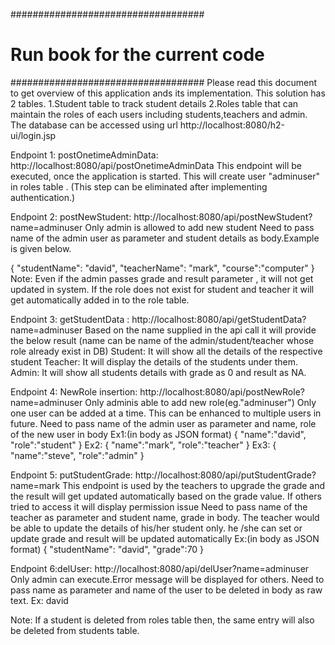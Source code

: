 
###################################
#  Run book for the current code  #
###################################
Please read this document to get overview of this application ands its implementation.
This solution has 2 tables.
1.Student table to track student details 
2.Roles table that can maintain the roles of each users including students,teachers and admin.
 The database can be accessed using url http://localhost:8080/h2-ui/login.jsp

Endpoint 1: postOnetimeAdminData: http://localhost:8080/api/postOnetimeAdminData
	This endpoint will be executed, once the application is started. This will create user "adminuser" in roles table .
    (This step can be eliminated after implementing authentication.) 

Endpoint 2: postNewStudent: http://localhost:8080/api/postNewStudent?name=adminuser
    Only admin is allowed to add new student
    Need to pass name of the admin user as parameter and student details as body.Example is given below.

{
    "studentName": "david",
    "teacherName": "mark",
    "course":"computer"
}
Note: Even if the admin passes grade and result parameter , it will not get updated in system. 
If the role does not exist for student and teacher it will get automatically added in to the role table.

Endpoint 3: getStudentData : http://localhost:8080/api/getStudentData?name=adminuser
    Based on the name supplied in the api call it will provide the below result
    (name can be name of the admin/student/teacher whose role already exist in DB)
	Student: It will show all the details of the respective student 
	Teacher: It will display the details of the students under them.
	Admin: It will show all students details with grade as 0 and result as NA.

Endpoint 4: NewRole insertion: http://localhost:8080/api/postNewRole?name=adminuser
    Only adminis able to add new role(eg."adminuser")
    Only one user can be added at a time. This can be enhanced to multiple users in future.
    Need to pass name of the admin user as parameter and name, role of the new user in body
Ex1:(in body as JSON format)
{
    "name":"david",
    "role":"student"
} 
Ex2:
{
    "name":"mark",
    "role":"teacher"
} 
Ex3:
{
    "name":"steve",
    "role":"admin"
} 

Endpoint 5: putStudentGrade: http://localhost:8080/api/putStudentGrade?name=mark
    This endpoint is used by the teachers to upgrade the grade and the result will get updated automatically based on the grade value.
    If others tried to access it will display permission issue
    Need to pass name of the teacher as parameter and student name, grade in body. 
    The teacher would be able to update the details of his/her student only. he /she can set or update grade and result will be updated automatically
Ex:(in body as JSON format)
{
    "studentName": "david",
    "grade":70
}

Endpoint 6:delUser: http://localhost:8080/api/delUser?name=adminuser
   Only admin can execute.Error message will be displayed for others.
   Need to pass name as parameter and name of the user to be deleted in body as raw text.
Ex: david

Note: If a student is deleted from roles table then, the same entry will also be deleted from students table.
